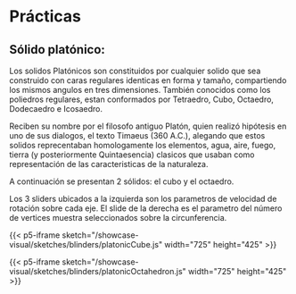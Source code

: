 # Prácticas

## Sólido platónico:

Los solidos Platónicos son constituidos por cualquier solido que sea construido con caras regulares identicas en forma y tamaño, compartiendo los mismos angulos en tres dimensiones. También conocidos como los poliedros regulares, estan conformados por Tetraedro, Cubo, Octaedro, Dodecaedro e Icosaedro.

Reciben su nombre por el filosofo antiguo Platón, quien realizó hipótesis en uno de sus dialogos, el texto Timaeus (360 A.C.), alegando que estos solidos reprecentaban homologamente los elementos, agua, aire, fuego, tierra (y posteriormente Quintaesencia) clasicos que usaban como representación de las caracteristicas de la naturaleza.

A continuación se presentan 2 sólidos: el cubo y el octaedro.

Los 3 sliders ubicados a la izquierda son los parametros de velocidad de rotación sobre cada eje. El slide de la derecha es el parametro del número de vertices muestra seleccionados sobre la circunferencia.

{{< p5-iframe sketch="/showcase-visual/sketches/blinders/platonicCube.js" width="725" height="425" >}}

{{< p5-iframe sketch="/showcase-visual/sketches/blinders/platonicOctahedron.js" width="725" height="425" >}}
